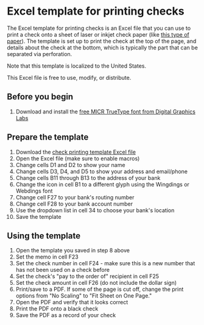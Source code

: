 # Excel template for printing checks

The Excel template for printing checks is an Excel file that you can use to print a check onto a sheet of laser or inkjet check paper (like [this type of paper](http://www.amazon.com/gp/product/B00L3NC8A8)). The template is set up to print the check at the top of the page, and details about the check at the bottom, which is typically the part that can be separated via perforation.

Note that this template is localized to the United States.

This Excel file is free to use, modify, or distribute.

Before you begin
----------------
1. Download and install the [free MICR TrueType font from Digital Graphics Labs](https://github.com/andrewstellman/excel-check-printing/blob/master/digital-graphics-labs_micr-encoding.zip?raw=true)

Prepare the template
--------------------
1. Download the [check printing template Excel file](https://github.com/andrewstellman/excel-check-printing/blob/master/Check%20printing%20template.xls?raw=true)
2. Open the Excel file (make sure to enable macros)
2. Change cells D1 and D2 to show your name
3. Change cells D3, D4, and D5 to show your address and email/phone
4. Change cells B11 through B13 to the address of your bank
5. Change the icon in cell B1 to a different glyph using the Wingdings or Webdings font
6. Change cell F27 to your bank's routing number
7. Change cell F28 to your bank account number
8. Use the dropdown list in cell 34 to choose your bank's location
9. Save the template

Using the template
------------------
1. Open the template you saved in step 8 above
2. Set the memo in cell F23
3. Set the check number in cell F24 - make sure this is a new number that has not been used on a check before
4. Set the check's "pay to the order of" recipient in cell F25
5. Set the check amount in cell F26 (do not include the dollar sign)
6. Print/save to a PDF. If some of the page is cut off, change the print options from "No Scaling" to "Fit Sheet on One Page."
7. Open the PDF and verify that it looks correct
8. Print the PDF onto a black check
9. Save the PDF as a record of your check
